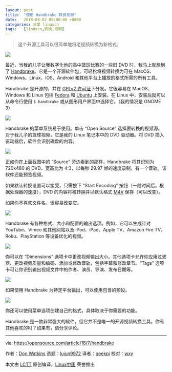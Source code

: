 ```yaml
---
layout: post
title:	"使用 Handbrake 转换视频"
date:	2018-08-02 00:00:00 +0800 
categories:	分享 linuxcn 
tags:	[linuxcn,转换,视频]
---
```




> 
> 这个开源工具可以很简单地将老视频转换为新格式。
> 
> 
> 


![](/Asserts/Images//attachment/album/201808/02/000319jfhhqvf0v5czvcxw.png)


最近，当我的儿子让我数字化他的高中篮球比赛的一些旧 DVD 时，我马上就想到了 [Handbrake](https://handbrake.fr/)。它是一个开源软件包，可轻松将视频转换为可在 MacOS、Windows、Linux、iOS、Android 和其他平台上播放的格式所需的所有工具。


Handbrake 是开源的，并在 [GPLv2 许可证](https://github.com/HandBrake/HandBrake/blob/master/LICENSE)下分发。它很容易在 MacOS、Windows 和 Linux 包括 [Fedora](https://fedora.pkgs.org/28/rpmfusion-free-x86_64/HandBrake-1.1.0-1.fc28.x86_64.rpm.html) 和 [Ubuntu](https://launchpad.net/%7Estebbins/+archive/ubuntu/handbrake-releases) 上安装。在 Linux 中，安装后就可以从命令行使用 `$ handbrake` 或从图形用户界面中选择它。（我的情况是 GNOME 3）


![](/Asserts/Images//attachment/album/201808/02/000042xjtyjjjacpjsajdn.png)


Handbrake 的菜单系统易于使用。单击 “Open Source” 选择要转换的视频源。对于我儿子的篮球视频，它是我的 Linux 笔记本中的 DVD 驱动器。将 DVD 插入驱动器后，软件会识别磁盘的内容。


![](/Asserts/Images//attachment/album/201808/02/000127t8a0mmmacaq5c8qh.png)


正如你在上面截图中的 “Source” 旁边看到的那样，Handbrake 将其识别为 720x480 的 DVD，宽高比为 4:3，以每秒 29.97 帧的速度录制，有一个音轨。该软件还能预览视频。


如果默认转换设置可以接受，只需按下 “Start Encoding” 按钮（一段时间后，根据处理器的速度），DVD 的内容将被转换并以默认格式 [M4V](https://en.wikipedia.org/wiki/M4V) 保存（可以改变）。


如果你不喜欢文件名，很容易改变它。


![](/Asserts/Images//attachment/album/201808/02/000325mk6ttntuotyoomzo.png)


Handbrake 有各种格式、大小和配置的输出选项。例如，它可以生成针对 YouTube、Vimeo 和其他网站以及 iPod、iPad、Apple TV、Amazon Fire TV、Roku、PlayStation 等设备优化的视频。


![](/Asserts/Images//attachment/album/201808/02/000202ac2vlw2j2kcvemc0.png)


你可以在 “Dimensions” 选项卡中更改视频输出大小。其他选项卡允许你应用过滤器、更改视频质量和编码、添加或修改音轨，包括字幕和修改章节。“Tags” 选项卡可让你识别输出视频文件中的作者、演员、导演、发布日期等。


![](/Asserts/Images//attachment/album/201808/02/000342r222c27joy5zai2h.png)


如果使用 Handbrake 为特定平台输出，可以使用包含的预设。


![](/Asserts/Images//attachment/album/201808/02/000220ai2xizdidq9432b5.png)


你还可以使用菜单选项创建自己的格式，具体取决于你需要的功能。


Handbrake 是一款非常强大的软件，但它并不是唯一的开源视频转换工具。你有其他喜欢的吗？如果有，请分享评论。




---


via: <https://opensource.com/article/18/7/handbrake>


作者：[Don Watkins](https://opensource.com/users/don-watkins) 选题：[lujun9972](https://github.com/lujun9972) 译者：[geekpi](https://github.com/geekpi) 校对：[wxy](https://github.com/wxy)


本文由 [LCTT](https://github.com/LCTT/TranslateProject) 原创编译，[Linux中国](https://linux.cn/) 荣誉推出
